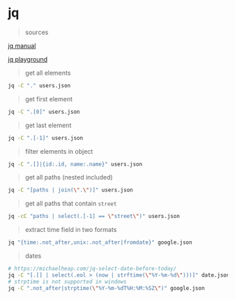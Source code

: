 # jq

> sources

[jq manual](https://stedolan.github.io/jq/manual/)

[jq playground](https://jqplay.org/)

> get all elements

```bash
jq -C "." users.json
```

> get first element

```bash
jq -C ".[0]" users.json
```

> get last element

```bash
jq -C ".[-1]" users.json
```

> filter elements in object

```bash
jq -C ".[]|{id:.id, name:.name}" users.json
```

> get all paths (nested included)

```bash
jq -C "[paths | join(\".\")]" users.json
```

> get all paths that contain `street`

```bash
jq -cC "paths | select(.[-1] == \"street\")" users.json
```

> extract time field in two formats

```bash
jq "{time:.not_after,unix:.not_after|fromdate}" google.json
```

> dates

```bash
# https://michaelheap.com/jq-select-date-before-today/
jq -C "[.[] | select(.eol > (now | strftime(\"%Y-%m-%d\")))]" date.json
# strptime is not supported in windows
jq -C ".not_after|strptime(\"%Y-%m-%dT%H:%M:%SZ\")" google.json
```
